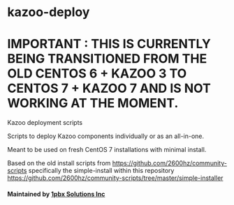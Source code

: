 # kazoo-deploy

# IMPORTANT :   THIS IS CURRENTLY BEING TRANSITIONED FROM THE OLD CENTOS 6 + KAZOO 3 TO CENTOS 7 + KAZOO 7 AND IS NOT WORKING AT THE MOMENT.

Kazoo deployment scripts

Scripts to deploy Kazoo components individually or as an all-in-one.

Meant to be used on fresh CentOS 7 installations with minimal install.

Based on the old install scripts from https://github.com/2600hz/community-scripts specifically the simple-install within this repository https://github.com/2600hz/community-scripts/tree/master/simple-installer


#### Maintained by [1pbx Solutions Inc](https://1pbx.io)
